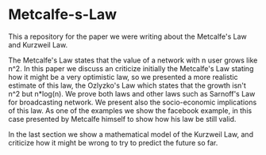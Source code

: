 # Metcalfe-s-Law
This a repository for the paper we were writing about the Metcalfe's Law and Kurzweil Law.

The Metcalfe's Law states that the value of a network with n user grows like n^2.
In this paper we discuss an criticize initially the Metcalfe's Law stating how it might be a very optimistic law,
so we presented a more realistic estimate of this law, the Ozlyzko's Law which states that the growth isn't n^2
but n*log(n). We prove both laws and other laws such as Sarnoff's Law for broadcasting network.
We present also the socio-economic implications of this law. As one of the examples we show the facebook example, in this
case presented by Metcalfe himself to show how his law be still valid.

In the last section we show a mathematical model of the Kurzweil Law, and criticize how it might be wrong to try to 
predict the future so far.
